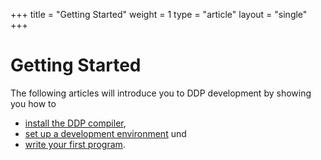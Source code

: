 +++
title = "Getting Started"
weight = 1
type = "article"
layout = "single"
+++

# Getting Started

The following articles will introduce you to DDP development by showing you how to
* [install the DDP compiler](/Bedienungsanleitung/EN/Einstieg/Installation), 
* [set up a development environment](/Bedienungsanleitung/EN/Einstieg/Entwicklungs-umgebung%20einrichten) und 
* [write your first program](/Bedienungsanleitung/EN/Einstieg/Erstes%20Programm).